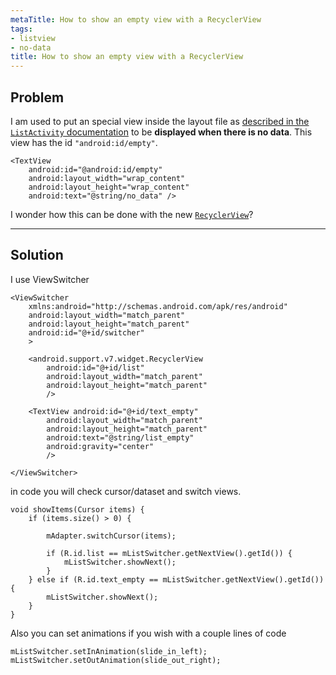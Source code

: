```yaml
---
metaTitle: How to show an empty view with a RecyclerView
tags:
- listview
- no-data
title: How to show an empty view with a RecyclerView
---
```


## Problem

I am used to put an special view inside the layout file as [described in the `ListActivity` documentation](http://developer.android.com/reference/android/app/ListActivity.html) to be **displayed when there is no data**. This view has the id `"android:id/empty"`.



```
<TextView
    android:id="@android:id/empty"
    android:layout_width="wrap_content"
    android:layout_height="wrap_content"
    android:text="@string/no_data" />

```

I wonder how this can be done with the new [`RecyclerView`](http://developer.android.com/reference/android/support/v7/widget/RecyclerView.html)?



---

## Solution

I use ViewSwitcher



```
<ViewSwitcher
    xmlns:android="http://schemas.android.com/apk/res/android"
    android:layout_width="match_parent"
    android:layout_height="match_parent"
    android:id="@+id/switcher"
    >

    <android.support.v7.widget.RecyclerView
        android:id="@+id/list"
        android:layout_width="match_parent"
        android:layout_height="match_parent"
        />

    <TextView android:id="@+id/text_empty"
        android:layout_width="match_parent"
        android:layout_height="match_parent"
        android:text="@string/list_empty"
        android:gravity="center"
        />

</ViewSwitcher>

```

in code you will check cursor/dataset and switch views.



```
void showItems(Cursor items) {
    if (items.size() > 0) {

        mAdapter.switchCursor(items);

        if (R.id.list == mListSwitcher.getNextView().getId()) {
            mListSwitcher.showNext();
        }
    } else if (R.id.text_empty == mListSwitcher.getNextView().getId()) {
        mListSwitcher.showNext();
    }
}

```

Also you can set animations if you wish with a couple lines of code



```
mListSwitcher.setInAnimation(slide_in_left);
mListSwitcher.setOutAnimation(slide_out_right);

```
